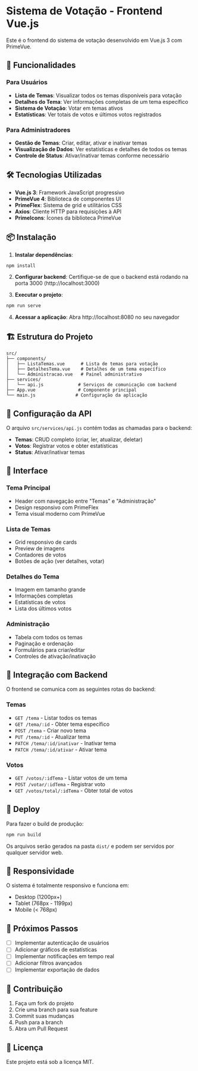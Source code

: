# Sistema de Votação - Frontend Vue.js

Este é o frontend do sistema de votação desenvolvido em Vue.js 3 com PrimeVue.

## 🚀 Funcionalidades

### Para Usuários
- **Lista de Temas**: Visualizar todos os temas disponíveis para votação
- **Detalhes do Tema**: Ver informações completas de um tema específico
- **Sistema de Votação**: Votar em temas ativos
- **Estatísticas**: Ver totais de votos e últimos votos registrados

### Para Administradores
- **Gestão de Temas**: Criar, editar, ativar e inativar temas
- **Visualização de Dados**: Ver estatísticas e detalhes de todos os temas
- **Controle de Status**: Ativar/inativar temas conforme necessário

## 🛠️ Tecnologias Utilizadas

- **Vue.js 3**: Framework JavaScript progressivo
- **PrimeVue 4**: Biblioteca de componentes UI
- **PrimeFlex**: Sistema de grid e utilitários CSS
- **Axios**: Cliente HTTP para requisições à API
- **PrimeIcons**: Ícones da biblioteca PrimeVue

## 📦 Instalação

1. **Instalar dependências**:
```bash
npm install
```

2. **Configurar backend**:
Certifique-se de que o backend está rodando na porta 3000 (http://localhost:3000)

3. **Executar o projeto**:
```bash
npm run serve
```

4. **Acessar a aplicação**:
Abra http://localhost:8080 no seu navegador

## 🏗️ Estrutura do Projeto

```
src/
├── components/
│   ├── ListaTemas.vue      # Lista de temas para votação
│   ├── DetalhesTema.vue    # Detalhes de um tema específico
│   └── Administracao.vue   # Painel administrativo
├── services/
│   └── api.js             # Serviços de comunicação com backend
├── App.vue                # Componente principal
└── main.js               # Configuração da aplicação
```

## 🔧 Configuração da API

O arquivo `src/services/api.js` contém todas as chamadas para o backend:

- **Temas**: CRUD completo (criar, ler, atualizar, deletar)
- **Votos**: Registrar votos e obter estatísticas
- **Status**: Ativar/inativar temas

## 🎨 Interface

### Tema Principal
- Header com navegação entre "Temas" e "Administração"
- Design responsivo com PrimeFlex
- Tema visual moderno com PrimeVue

### Lista de Temas
- Grid responsivo de cards
- Preview de imagens
- Contadores de votos
- Botões de ação (ver detalhes, votar)

### Detalhes do Tema
- Imagem em tamanho grande
- Informações completas
- Estatísticas de votos
- Lista dos últimos votos

### Administração
- Tabela com todos os temas
- Paginação e ordenação
- Formulários para criar/editar
- Controles de ativação/inativação

## 🔌 Integração com Backend

O frontend se comunica com as seguintes rotas do backend:

### Temas
- `GET /tema` - Listar todos os temas
- `GET /tema/:id` - Obter tema específico
- `POST /tema` - Criar novo tema
- `PUT /tema/:id` - Atualizar tema
- `PATCH /tema/:id/inativar` - Inativar tema
- `PATCH /tema/:id/ativar` - Ativar tema

### Votos
- `GET /votos/:idTema` - Listar votos de um tema
- `POST /votar/:idTema` - Registrar voto
- `GET /votos/total/:idTema` - Obter total de votos

## 🚀 Deploy

Para fazer o build de produção:

```bash
npm run build
```

Os arquivos serão gerados na pasta `dist/` e podem ser servidos por qualquer servidor web.

## 📱 Responsividade

O sistema é totalmente responsivo e funciona em:
- Desktop (1200px+)
- Tablet (768px - 1199px)
- Mobile (< 768px)

## 🎯 Próximos Passos

- [ ] Implementar autenticação de usuários
- [ ] Adicionar gráficos de estatísticas
- [ ] Implementar notificações em tempo real
- [ ] Adicionar filtros avançados
- [ ] Implementar exportação de dados

## 🤝 Contribuição

1. Faça um fork do projeto
2. Crie uma branch para sua feature
3. Commit suas mudanças
4. Push para a branch
5. Abra um Pull Request

## 📄 Licença

Este projeto está sob a licença MIT.
